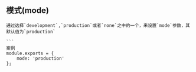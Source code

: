 ## 模式(mode)
    通过选择`development`,`production`或者`none`之中的一个，来设置`mode`参数，其默认值为`production`

    ```
    案例
    module.exports = {
        mode: 'production'
    };